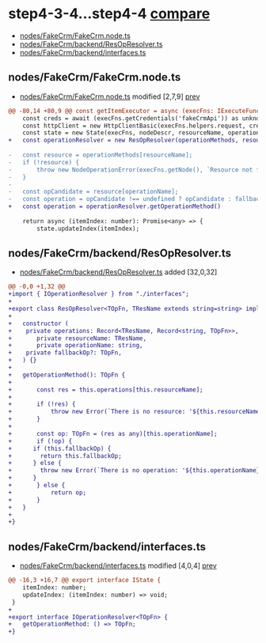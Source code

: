 # step4-3-4...step4-4 [compare](https://api.github.com/repos/digital-boss/n8n-nodes-designpatterns-tutorial/compare/step4-3-4...step4-4)

- [nodes/FakeCrm/FakeCrm.node.ts](#nodes/FakeCrm/FakeCrm.node.ts)
- [nodes/FakeCrm/backend/ResOpResolver.ts](#nodes/FakeCrm/backend/ResOpResolver.ts)
- [nodes/FakeCrm/backend/interfaces.ts](#nodes/FakeCrm/backend/interfaces.ts)

## nodes/FakeCrm/FakeCrm.node.ts<a name="nodes/FakeCrm/FakeCrm.node.ts"></a>

- [nodes/FakeCrm/FakeCrm.node.ts](https://github.com/digital-boss/n8n-nodes-designpatterns-tutorial/raw/68211b19ef29231bb87521f10da6326420bd5199/nodes%2FFakeCrm%2FFakeCrm.node.ts) modified [2,7,9] [prev](https://github.com/digital-boss/n8n-nodes-designpatterns-tutorial/raw/2f5935fc2cf3c0f16aa6c036148013a89a9bbcbc/nodes%2FFakeCrm%2FFakeCrm.node.ts)

```diff
@@ -80,14 +80,9 @@ const getItemExecutor = async (execFns: IExecuteFunctions) => {
 	const creds = await (execFns.getCredentials('fakeCrmApi')) as unknown as IFakeCrmApiCredentials
 	const httpClient = new HttpClientBasic(execFns.helpers.request, creds);
 	const state = new State(execFns, nodeDescr, resourceName, operationName);
+	const operationResolver = new ResOpResolver(operationMethods, resourceName, operationName, fallbackOperation);
 
-	const resource = operationMethods[resourceName];
-	if (!resource) {
-		throw new NodeOperationError(execFns.getNode(), `Resource not found: ${resourceName}`);
-	}
-
-	const opCandidate = resource[operationName];
-	const operation = opCandidate !== undefined ? opCandidate : fallbackOperation;
+	const operation = operationResolver.getOperationMethod()
 
 	return async (itemIndex: number): Promise<any> => {
 		state.updateIndex(itemIndex);
```

## nodes/FakeCrm/backend/ResOpResolver.ts<a name="nodes/FakeCrm/backend/ResOpResolver.ts"></a>

- [nodes/FakeCrm/backend/ResOpResolver.ts](https://github.com/digital-boss/n8n-nodes-designpatterns-tutorial/raw/68211b19ef29231bb87521f10da6326420bd5199/nodes%2FFakeCrm%2Fbackend%2FResOpResolver.ts) added [32,0,32]

```diff
@@ -0,0 +1,32 @@
+import { IOperationResolver } from "./interfaces";
+
+export class ResOpResolver<TOpFn, TResName extends string=string> implements IOperationResolver<TOpFn> {
+
+	constructor (
+    private operations: Record<TResName, Record<string, TOpFn>>,
+		private resourceName: TResName,
+		private operationName: string,
+    private fallbackOp?: TOpFn,
+	) {}
+
+	getOperationMethod(): TOpFn {
+
+		const res = this.operations[this.resourceName];
+
+		if (!res) {
+			throw new Error(`There is no resource: '${this.resourceName}'`);
+		}
+
+		const op: TOpFn = (res as any)[this.operationName];
+		if (!op) {
+      if (this.fallbackOp) {
+        return this.fallbackOp;
+      } else {
+        throw new Error(`There is no operation: '${this.operationName}'`);
+      }
+		} else {
+			return op;
+		}
+	}
+
+}
```

## nodes/FakeCrm/backend/interfaces.ts<a name="nodes/FakeCrm/backend/interfaces.ts"></a>

- [nodes/FakeCrm/backend/interfaces.ts](https://github.com/digital-boss/n8n-nodes-designpatterns-tutorial/raw/68211b19ef29231bb87521f10da6326420bd5199/nodes%2FFakeCrm%2Fbackend%2Finterfaces.ts) modified [4,0,4] [prev](https://github.com/digital-boss/n8n-nodes-designpatterns-tutorial/raw/1847b527dc813de36fe3b7dc595d94cefc7acde8/nodes%2FFakeCrm%2Fbackend%2Finterfaces.ts)

```diff
@@ -16,3 +16,7 @@ export interface IState {
 	itemIndex: number;
 	updateIndex: (itemIndex: number) => void;
 }
+
+export interface IOperationResolver<TOpFn> {
+	getOperationMethod: () => TOpFn;
+}
```
